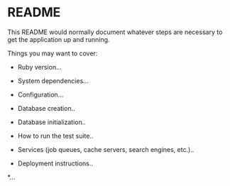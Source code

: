 # README

This README would normally document whatever steps are necessary to get the
application up and running.

Things you may want to cover:

* Ruby version...

* System dependencies...  

* Configuration...

* Database creation..

* Database initialization..

* How to run the test suite..

* Services (job queues, cache servers, search engines, etc.)..

* Deployment instructions..

*... 
